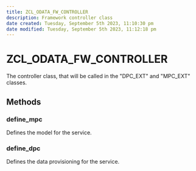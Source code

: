 ```yaml
---
title: ZCL_ODATA_FW_CONTROLLER
description: Framework controller class
date created: Tuesday, September 5th 2023, 11:10:30 pm
date modified: Tuesday, September 5th 2023, 11:12:18 pm
---
```

# ZCL_ODATA_FW_CONTROLLER

The controller class, that will be called in the "DPC_EXT" and "MPC_EXT" classes.

## Methods

### define_mpc

Defines the model for the service.

### define_dpc

Defines the data provisioning for the service.
